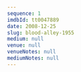 ```yaml
---
sequence: 1
imdbId: tt0047889
date: 2008-12-25
slug: blood-alley-1955
medium: null
venue: null
venueNotes: null
mediumNotes: null
---
```


